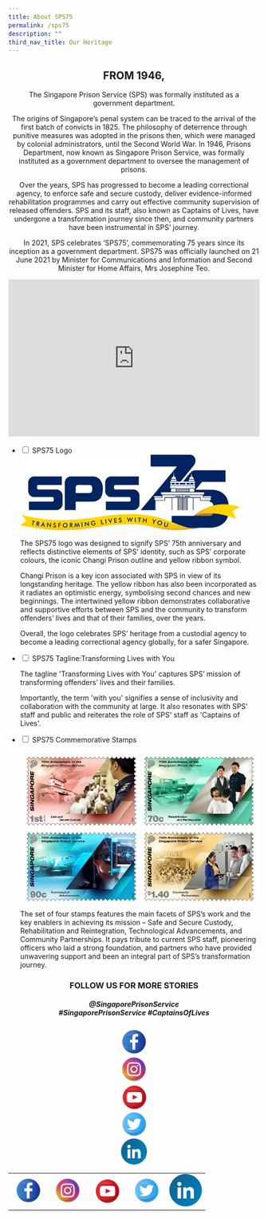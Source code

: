 ```yaml
---
title: About SPS75
permalink: /sps75
description: ""
third_nav_title: Our Heritage
---
```

<center><h2>FROM 1946,</h2>

<p>The Singapore Prison Service (SPS) was formally instituted as a government department.</p>

<p>The origins of Singapore’s penal system can be traced to the arrival of the first batch of convicts in 1825. The philosophy of deterrence through punitive measures was adopted in the prisons then, which were managed by colonial administrators, until the Second World War. In 1946, Prisons Department, now known as Singapore Prison Service, was formally instituted as a government department to oversee the management of prisons.</p>

<p>Over the years, SPS has progressed to become a leading correctional agency, to enforce safe and secure custody, deliver evidence-informed rehabilitation programmes and carry out effective community supervision of released offenders. SPS and its staff, also known as Captains of Lives, have undergone a transformation journey since then, and community partners have been instrumental in SPS’ journey.</p>

<p>In 2021, SPS celebrates ’SPS75’, commemorating 75 years since its inception as a government department. SPS75 was officially launched on 21 June 2021 by Minister for Communications and Information and Second Minister for Home Affairs, Mrs Josephine Teo.</p></center>

<iframe title="YouTube video player" src="https://www.youtube.com/embed/aZ1DbO7epB0" width="100%" height="315" frameborder="0" allowfullscreen="allowfullscreen"></iframe>


<ul class="jekyllcodex_accordion">
  <li>
    <input type="checkbox" id="accordion1">
    <label for="accordion1">SPS75 Logo</label>
    <div>
      <img src="/images/SPS75/sps75-logo.png" alt=""><br><p>The SPS75 logo was designed to signify SPS’ 75th anniversary and reflects distinctive elements of SPS’ identity, such as SPS’ corporate colours, the iconic Changi Prison outline and yellow ribbon symbol.</p>

<p>Changi Prison is a key icon associated with SPS in view of its longstanding heritage. The yellow ribbon has also been incorporated as it radiates an optimistic energy, symbolising second chances and new beginnings. The intertwined yellow ribbon demonstrates collaborative and supportive efforts between SPS and the community to transform offenders’ lives and that of their families, over the years.</p>

<p>Overall, the logo celebrates SPS’ heritage from a custodial agency to become a leading correctional agency globally, for a safer Singapore.</p>
    </div>
	</li>  
  <li>
    <input type="checkbox" id="accordion2">
    <label for="accordion2">SPS75 Tagline:Transforming Lives with You</label>
    <div>
      <p>The tagline 'Transforming Lives with You' captures SPS’ mission of transforming offenders’ lives and their families.</p><p>Importantly, the term 'with you' signifies a sense of inclusivity and collaboration with the community at large. It also resonates with SPS' staff and public and reiterates the role of SPS' staff as 'Captains of Lives'.</p>
    </div>
  </li>
  <li>
    <input type="checkbox" id="accordion3">
    <label for="accordion3">SPS75 Commemorative Stamps</label>
    <div>
      <p>
       <img src="/images/SPS75/sps75-stamps-cropped.jpg" alt=""><br>The set of four stamps features the main facets of SPS’s work and the key enablers in achieving its mission – Safe and Secure Custody, Rehabilitation and Reintegration, Technological Advancements, and Community Partnerships. It pays tribute to current SPS staff, pioneering officers who laid a strong foundation, and partners who have provided unwavering support and been an integral part of SPS’s transformation journey.
      </p>
    </div>
  </li>
</ul>

<center><h3> FOLLOW US FOR MORE STORIES </h3>
<h5>@SingaporePrisonService<br>
	#SingaporePrisonService #CaptainsOfLives<h5>

<div class="row">
  <div class="column"><a href="https://www.facebook.com/SingaporePrisonService">
  <img src="/images/SPS75/facebook.png" alt="" style="width:52px;height:52px;">
</a></div>
  <div class="column"><a href="https://www.instagram.com/singaporeprisonservice/">
  <img src="/images/SPS75/instagram.png" alt="" style="width:52px;height:52px;">
</a></div>
  <div class="column"><a href="https://www.youtube.com/c/SingaporePrisonService/videos">
  <img src="/images/SPS75/youtube.png" alt="" style="width:52px;height:52px;">
</a></div>
	<div class="column"><a href="https://www.twitter.com/SingaporePrison">
  <img src="/images/SPS75/twitter.png" alt="" style="width:52px;height:52px;">
</a></div>
  <div class="column"></div>
	<div class="column"><a href="https://sg.linkedin.com/company/singaporeprisonservice">
  <img src="/images/SPS75/linkedin.png" alt="" style="width:52px;height:52px;">
</a></div>
</div><center>
	
<table style="width: 100%; border-collapse: collapse;" border="0">
<tbody>
<tr>
<td style="width: 20%; text-align: center;"><a href="https://www.facebook.com/SingaporePrisonService">
  <img src="/images/SPS75/facebook.png" alt="" style="width:52px;height:52px;">
</a></td>
<td style="width: 20%; text-align: center;"><a href="https://www.instagram.com/singaporeprisonservice/">
  <img src="/images/SPS75/instagram.png" alt="" style="width:52px;height:52px;">
</a></td>
<td style="width: 20%; text-align: center;"><a href="https://www.youtube.com/c/SingaporePrisonService/videos">
  <img src="/images/SPS75/youtube.png" alt="" style="width:52px;height:52px;">
</a></td>
<td style="width: 20%; text-align: center;"><a href="https://www.twitter.com/SingaporePrison">
  <img src="/images/SPS75/twitter.png" alt="" style="width:52px;height:52px;">
</a></td>
<td style="width: 20%; text-align: center;"><a href="https://sg.linkedin.com/company/singaporeprisonservice">
  <img src="/images/SPS75/linkedin.png" alt="" style="width:65px;height:65px;">
</a></td>
</tr>
</tbody>
</table>